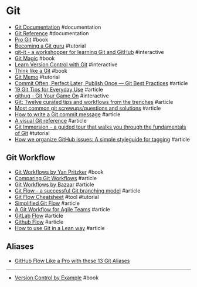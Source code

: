 # Git

-   [Git Documentation](http://git-scm.com/doc) #documentation
-   [Git Reference](http://gitref.org) #documentation
-   [Pro Git](http://git-scm.com/book/en/v2) #book
-   [Becoming a Git guru](https://www.atlassian.com/git/tutorials) #tutorial
-   [git-it - a workshopper for learning Git and GitHub](https://github.com/jlord/git-it) #interactive
-   [Git Magic](http://www-cs-students.stanford.edu/~blynn/gitmagic) #book
-   [Learn Version Control with Git](http://www.git-tower.com/learn/git/ebook/command-line/introduction) #interactive
-   [Think like a Git](http://think-like-a-git.net) #book
-   [Git Memo](http://git-memo.mzlinux.org/en/latest/index.html) #tutorial
-   [Commit Often, Perfect Later, Publish Once — Git Best Practices](http://sethrobertson.github.io/GitBestPractices) #article
-   [19 Git Tips for Everyday Use](http://www.alexkras.com/19-git-tips-for-everyday-use) #article
-   [githug - Git Your Game On](https://github.com/Gazler/githug) #interactive
-   [Git: Twelve curated tips and workflows from the trenches](http://durdn.com/blog/2012/12/05/git-12-curated-git-tips-and-workflows) #article
-   [Most common git screwups/questions and solutions](http://41j.com/blog/2015/02/common-git-screwupsquestions-solutions) #article 
-   [How to write a Git commit message](http://chris.beams.io/posts/git-commit) #article
-   [A visual Git reference](http://marklodato.github.io/visual-git-guide/index-en.html) #article 
-   [Git Immersion - a guided tour that walks you through the fundamentals of Git](http://gitimmersion.com/index.html) #tutorial
-   [How we organize GitHub issues: A simple styleguide for tagging](https://robinpowered.com/blog/best-practice-system-for-organizing-and-tagging-github-issues) #article

## Git Workflow

-   [Git Workflows by Yan Pritzker](http://documentup.com/skwp/git-workflows-book) #book
-   [Comparing Git Workflows](https://www.atlassian.com/git/tutorials/comparing-workflows) #article
-   [Git Workflows by Bazaar](http://wiki.bazaar.canonical.com/Workflows) #article
-   [Git Flow - a successful Git branching model](http://nvie.com/posts/a-successful-git-branching-model) #article
-   [Git Flow Cheatsheet](http://danielkummer.github.io/git-flow-cheatsheet) #tool #tutorial
-   [Simplified Git Flow](http://drewfradette.ca/a-simpler-successful-git-branching-model) #article
-   [A Git Workflow for Agile Teams](http://reinh.com/blog/2009/03/02/a-git-workflow-for-agile-teams.html) #article
-   [GitLab Flow](https://about.gitlab.com/2014/09/29/gitlab-flow) #article
-   [Github Flow](http://scottchacon.com/2011/08/31/github-flow.html) #article
-   [How to use Git in a Lean way](http://boynux.com/how-to-use-git-lean-way) #article

## Aliases 

- [GitHub Flow Like a Pro with these 13 Git Aliases](http://haacked.com/archive/2014/07/28/github-flow-aliases)


***

-   [Version Control by Example](http://ericsink.com/vcbe/html/bk01-toc.html) #book
